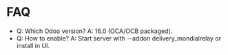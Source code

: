 # FAQ

- Q: Which Odoo version? A: 16.0 (OCA/OCB packaged).
- Q: How to enable? A: Start server with --addon delivery_mondialrelay or install in UI.
